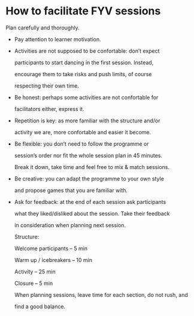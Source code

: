 # How to facilitate FYV sessions

Plan carefully and thoroughly.

* Pay attention to learner motivation.
* Activities are not supposed to be confortable: don’t expect

  participants to start dancing in the first session. Instead,

  encourage them to take risks and push limits, of course

  respecting their own time.

* Be honest: perhaps some activities are not confortable for

  facilitators either, express it.

* Repetition is key: as more familiar with the structure and/or

  activity we are, more confortable and easier it become.

* Be flexible: you don’t need to follow the programme or

  session’s order nor fit the whole session plan in 45 minutes.

  Break it down, take time and feel free to mix & match sessions.

* Be creative: you can adapt the programme to your own style

  and propose games that you are familiar with.

* Ask for feedback: at the end of each session ask participants

  what they liked/disliked about the session. Take their feedback

  in consideration when planning next session.

  Structure:

  Welcome participants – 5 min

  Warm up / icebreakers – 10 min

  Activity – 25 min

  Closure – 5 min

  When planning sessions, leave time for each section, do not rush, and

  find a good balance.



